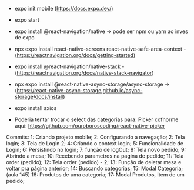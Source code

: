 - expo init mobile (https://docs.expo.dev/)

- expo start
- expo install @react-navigation/native => pode ser npm ou yarn ao inves de expo
- npx expo install react-native-screens react-native-safe-area-context - (https://reactnavigation.org/docs/getting-started)
- expo install @react-navigation/native-stack -(https://reactnavigation.org/docs/native-stack-navigator)
- npx expo install @react-native-async-storage/async-storage => (https://react-native-async-storage.github.io/async-storage/docs/install)
- expo install axios

- Poderia tentar trocar o select das categorias para: Picker cofnorme aqui: https://github.com/ouroboroscoding/react-native-picker


Commits:
1: Criando projeto mobile;
2: Configurando a navegação;
2: Tela login;
3: Tela de Login 2;
4: Criando o context login;
5: Funcionalidade de Login;
6: Persistindo no login;
7: função de logOut;
8: Tela novo pedido;
9: Abrindo a mesa;
10: Recebendo parametros na pagina de pedido;
11: Tela order (pedido);
12: Tela order (pedido) - 2;
13: Função de deletar mesa e voltar pra página anterior;
14: Buscando categorias;
15: Modal Categoria; (aula 145)
16: Produtos de uma categoria;
17: Modal Produtos, Item de um pedido;